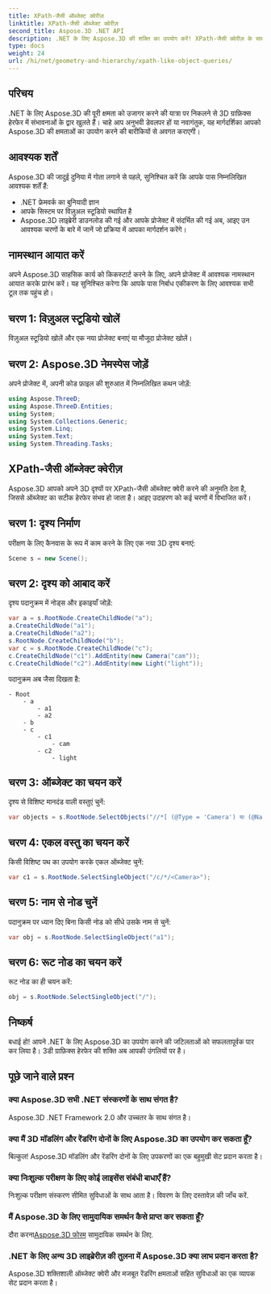 ```yaml
---
title: XPath-जैसी ऑब्जेक्ट क्वेरीज़
linktitle: XPath-जैसी ऑब्जेक्ट क्वेरीज़
second_title: Aspose.3D .NET API
description: .NET के लिए Aspose.3D की शक्ति का उपयोग करें! XPath-जैसी क्वेरीज़ के साथ 3D ग्राफ़िक्स में निर्बाध रूप से हेरफेर करें। गेम-चेंजिंग अनुभव के लिए अभी डाउनलोड करें।
type: docs
weight: 24
url: /hi/net/geometry-and-hierarchy/xpath-like-object-queries/
---
```

## परिचय
.NET के लिए Aspose.3D की पूरी क्षमता को उजागर करने की यात्रा पर निकलने से 3D ग्राफ़िक्स हेरफेर में संभावनाओं के द्वार खुलते हैं। चाहे आप अनुभवी डेवलपर हों या नवागंतुक, यह मार्गदर्शिका आपको Aspose.3D की क्षमताओं का उपयोग करने की बारीकियों से अवगत कराएगी।
## आवश्यक शर्तें
Aspose.3D की जादुई दुनिया में गोता लगाने से पहले, सुनिश्चित करें कि आपके पास निम्नलिखित आवश्यक शर्तें हैं:
- .NET फ्रेमवर्क का बुनियादी ज्ञान
- आपके सिस्टम पर विज़ुअल स्टूडियो स्थापित है
- Aspose.3D लाइब्रेरी डाउनलोड की गई और आपके प्रोजेक्ट में संदर्भित की गई
अब, आइए उन आवश्यक चरणों के बारे में जानें जो प्रक्रिया में आपका मार्गदर्शन करेंगे।
## नामस्थान आयात करें
अपने Aspose.3D साहसिक कार्य को किकस्टार्ट करने के लिए, अपने प्रोजेक्ट में आवश्यक नामस्थान आयात करके प्रारंभ करें। यह सुनिश्चित करेगा कि आपके पास निर्बाध एकीकरण के लिए आवश्यक सभी टूल तक पहुंच हो।
## चरण 1: विज़ुअल स्टूडियो खोलें
विज़ुअल स्टूडियो खोलें और एक नया प्रोजेक्ट बनाएं या मौजूदा प्रोजेक्ट खोलें।
## चरण 2: Aspose.3D नेमस्पेस जोड़ें
अपने प्रोजेक्ट में, अपनी कोड फ़ाइल की शुरुआत में निम्नलिखित कथन जोड़ें:
```csharp
using Aspose.ThreeD;
using Aspose.ThreeD.Entities;
using System;
using System.Collections.Generic;
using System.Linq;
using System.Text;
using System.Threading.Tasks;
```
## XPath-जैसी ऑब्जेक्ट क्वेरीज़
Aspose.3D आपको अपने 3D दृश्यों पर XPath-जैसी ऑब्जेक्ट क्वेरी करने की अनुमति देता है, जिससे ऑब्जेक्ट का सटीक हेरफेर संभव हो जाता है। आइए उदाहरण को कई चरणों में विभाजित करें।
## चरण 1: दृश्य निर्माण
परीक्षण के लिए कैनवास के रूप में काम करने के लिए एक नया 3D दृश्य बनाएं:
```csharp
Scene s = new Scene();
```
## चरण 2: दृश्य को आबाद करें
दृश्य पदानुक्रम में नोड्स और इकाइयाँ जोड़ें:
```csharp
var a = s.RootNode.CreateChildNode("a");
a.CreateChildNode("a1");
a.CreateChildNode("a2");
s.RootNode.CreateChildNode("b");
var c = s.RootNode.CreateChildNode("c");
c.CreateChildNode("c1").AddEntity(new Camera("cam"));
c.CreateChildNode("c2").AddEntity(new Light("light"));
```
पदानुक्रम अब जैसा दिखता है:
```
- Root
    - a
        - a1
        - a2
    - b
    - c
        - c1
            - cam
        - c2
            - light
```
## चरण 3: ऑब्जेक्ट का चयन करें
दृश्य से विशिष्ट मानदंड वाली वस्तुएं चुनें:
```csharp
var objects = s.RootNode.SelectObjects("//*[ (@Type = 'Camera') या (@Name = 'light')]");
```
## चरण 4: एकल वस्तु का चयन करें
किसी विशिष्ट पथ का उपयोग करके एकल ऑब्जेक्ट चुनें:
```csharp
var c1 = s.RootNode.SelectSingleObject("/c/*/<Camera>");
```
## चरण 5: नाम से नोड चुनें
पदानुक्रम पर ध्यान दिए बिना किसी नोड को सीधे उसके नाम से चुनें:
```csharp
var obj = s.RootNode.SelectSingleObject("a1");
```
## चरण 6: रूट नोड का चयन करें
रूट नोड का ही चयन करें:
```csharp
obj = s.RootNode.SelectSingleObject("/");
```
## निष्कर्ष
बधाई हो! आपने .NET के लिए Aspose.3D का उपयोग करने की जटिलताओं को सफलतापूर्वक पार कर लिया है। 3डी ग्राफ़िक्स हेरफेर की शक्ति अब आपकी उंगलियों पर है।
## पूछे जाने वाले प्रश्न
### क्या Aspose.3D सभी .NET संस्करणों के साथ संगत है?
Aspose.3D .NET Framework 2.0 और उच्चतर के साथ संगत है।
### क्या मैं 3D मॉडलिंग और रेंडरिंग दोनों के लिए Aspose.3D का उपयोग कर सकता हूँ?
बिल्कुल! Aspose.3D मॉडलिंग और रेंडरिंग दोनों के लिए उपकरणों का एक बहुमुखी सेट प्रदान करता है।
### क्या निःशुल्क परीक्षण के लिए कोई लाइसेंस संबंधी बाधाएँ हैं?
निःशुल्क परीक्षण संस्करण सीमित सुविधाओं के साथ आता है। विवरण के लिए दस्तावेज़ की जाँच करें.
### मैं Aspose.3D के लिए सामुदायिक समर्थन कैसे प्राप्त कर सकता हूँ?
 दौरा करना[Aspose.3D फोरम](https://forum.aspose.com/c/3d/18) सामुदायिक समर्थन के लिए.
### .NET के लिए अन्य 3D लाइब्रेरीज़ की तुलना में Aspose.3D क्या लाभ प्रदान करता है?
Aspose.3D शक्तिशाली ऑब्जेक्ट क्वेरी और मजबूत रेंडरिंग क्षमताओं सहित सुविधाओं का एक व्यापक सेट प्रदान करता है।
